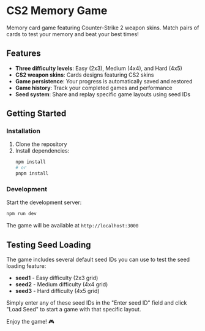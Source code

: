 # CS2 Memory Game

Memory card game featuring Counter-Strike 2 weapon skins. Match pairs of cards to test your memory and beat your best times!

## Features

- **Three difficulty levels**: Easy (2x3), Medium (4x4), and Hard (4x5)
- **CS2 weapon skins**: Cards designs featuring CS2 skins
- **Game persistence**: Your progress is automatically saved and restored
- **Game history**: Track your completed games and performance
- **Seed system**: Share and replay specific game layouts using seed IDs

## Getting Started

### Installation

1. Clone the repository
2. Install dependencies:
   ```bash
   npm install
   # or
   pnpm install
   ```

### Development

Start the development server:
```bash
npm run dev
```

The game will be available at `http://localhost:3000`

## Testing Seed Loading

The game includes several default seed IDs you can use to test the seed loading feature:

- **seed1** - Easy difficulty (2x3 grid)
- **seed2** - Medium difficulty (4x4 grid)
- **seed3** - Hard difficulty (4x5 grid)

Simply enter any of these seed IDs in the "Enter seed ID" field and click "Load Seed" to start a game with that specific layout.

Enjoy the game! 🎮
